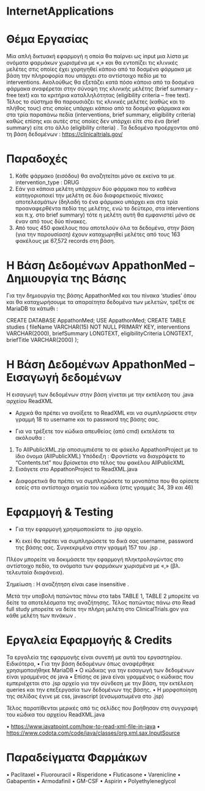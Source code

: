 # InternetApplications

# Θέμα Εργασίας
Μία απλή δικτυακή εφαρμογή η οποία θα παίρνει ως input μια λίστα με ονόματα φαρμάκων χωρισμένα με «,» και θα εντοπίζει τις κλινικές μελέτες στις οποίες έχει χορηγηθεί κάποιο από τα δοσμένα φάρμακα με βάση την πληροφορία που υπάρχει στο αντίστοιχο πεδίο με τα interventions. Ακολούθως θα εξετάζει κατά πόσο κάποιο από τα δοσμένα φάρμακα αναφέρεται στην σύνοψη της κλινικής μελέτης (brief summary – free text) και τα κριτήρια καταλληλότητας (eligibility criteria – free text). Τέλος το σύστημα θα παρουσιάζει τις κλινικές μελέτες (καθώς και το πλήθος τους) στις οποίες υπάρχει κάποιο από τα δοσμένα φάρμακα και στα τρία παραπάνω πεδία (interventions, brief summary, eligibility criteria) καθώς επίσης και αυτές στις οποίες δεν υπάρχει είτε στο ένα (brief summary) είτε στο άλλο (eligibility criteria) .
Τα δεδομένα προέρχονται από τη βάση δεδομένων : https://clinicaltrials.gov/ 

# Παραδοχές
1.	Κάθε φάρμακο (εισόδου) θα αναζητείται μόνο σε εκείνα τα <intervention> με intervention_type : DRUG 
2.	Εάν για κάποια μελέτη υπάρχουν δύο φάρμακα που το καθένα κατηγοριοποιεί την μελέτη σε δύο διαφορετικούς πίνακες αποτελεσμάτων (δηλαδή το ένα φάρμακο υπάρχει και στα τρία προαναφερθέντα πεδία της μελέτης, ενώ το δεύτερο, στα interventions και π.χ. στο brief summary)  τότε η μελέτη αυτή θα εμφανιστεί μόνο σε έναν από τους δύο πίνακες.
3.	Από τους 450 φακέλους που αποτελούν όλα τα δεδομένα, στην βάση (για την παρουσίαση) έχουν καταχωρηθεί μελέτες από τους 163 φακέλους με 67,572 records στη βάση. 

# H Βάση Δεδομένων AppathonMed – Δημιουργία της Βάσης
Για την δημιουργία της βάσης AppathonMed και του πίνακα ‘studies’ όπου και θα καταχωρήσουμε τα απαραίτητα δεδομένα των μελετών, τρέξτε σε MariaDB τα κάτωθι :

CREATE DATABASE AppathonMed;
USE AppathonMed;
CREATE TABLE studies (
  fileName VARCHAR(15) NOT NULL PRIMARY KEY,
  interventions VARCHAR(2000),
  briefSummary LONGTEXT,
  eligibilityCriteria LONGTEXT,
  briefTitle VARCHAR(2000)
);

# H Βάση Δεδομένων AppathonMed – Εισαγωγή δεδομένων  

Η εισαγωγή των δεδομένων στην βάση γίνεται με την εκτέλεση του .java αρχείου ReadXML 
  
- Αρχικά θα πρέπει να ανοίξετε το ReadXML και να συμπληρώσετε στην γραμμή 18 το username και το password της βάσης σας. 
  
- Για να τρέξετε τον κώδικα απευθείας (από cmd) εκτελέστε τα ακόλουθα : 
  
1.	Το AllPublicXML.zip αποσυμπιέστε το σε φάκελο AppathonProject με το ίδιο όνομα (AllPublicXML) Υπόδειξη : Φροντίστε να διαγράψετε το  “Contents.txt” που βρίσκεται στο τέλος του φακέλου AllPublicXML 
2.	Εισάγετε στο AppathonProject το ReadXML.java  
- Διαφορετικά θα πρέπει να συμπληρώσετε τα μονοπάτια που θα ορίσετε εσείς στα αντίστοιχα σημεία του κώδικα (στις γραμμές 34, 39 και 46)

# Εφαρμογή & Testing

- Για την εφαρμογή χρησιμοποιείστε το .jsp αρχείο.
 
- Κι εκεί θα πρέπει να συμπληρώσετε τα δικά σας username, password της βάσης σας. Συγκεκριμένα στην γραμμή 157 του .jsp . 
 
Πλέον μπορείτε να δοκιμάσετε την εφαρμογή πληκτρολογώντας στο αντίστοιχο πεδίο, τα ονόματα των φαρμάκων χωρισμένα με «,» (βλ. τελευταία διαφάνεια). 
 
Σημείωση : Η αναζήτηση είναι case insensitive .
 
Μετά την υποβολή πατώντας πάνω στα tabs TABLE 1, TABLE 2 μπορείτε να δείτε τα αποτελέσματα της αναζήτησης.
Τέλος πατώντας πάνω στο Read full study μπορείτε να δείτε την πλήρη μελέτη στο ClinicalTrials.gov για κάθε μελέτη των πινάκων . 

# Εργαλεία Εφαρμογής & Credits

Τα εργαλεία της εφαρμογής είναι συνεπή με αυτά του εργαστηρίου. Ειδικότερα, 
•	Για την βάση δεδομένων όπως αναφέρθηκε χρησιμοποιήθηκε MariaDB
•	Ο κώδικας για την εισαγωγή των δεδομένων είναι γραμμένος σε java
•	Επίσης σε java είναι γραμμένος ο κώδικας που εμπεριέχεται στο .jsp αρχείο για την σύνδεση με την βάση, την εκτέλεση queries και την επεξεργασία των δεδομένων της βάσης.
•	Η μορφοποίηση της σελίδας έγινε με css, javascript (ενσωματωμένα στο .jsp) 

Τέλος παρατίθενται μερικές από τις σελίδες που βοήθησαν στη συγγραφή του κώδικα του αρχείου ReadXML.java

•	https://www.javatpoint.com/how-to-read-xml-file-in-java
•	https://www.codota.com/code/java/classes/org.xml.sax.InputSource

# Παραδείγματα Φαρμάκων 

•	Paclitaxel 
•	Fluorouracil
•	Risperidone 
•	Fluticasone 
•	Varenicline
•	Gabapentin 
•	Armodafinil
•	GM-CSF
•	Aspirin 
•	Polyethyleneglycol 
